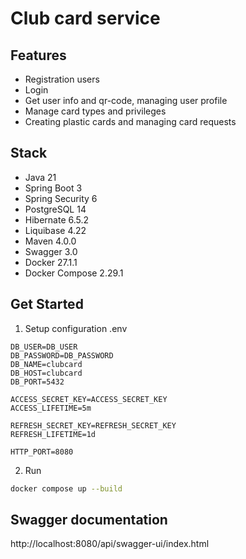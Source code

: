 # Club card service 

## Features

- Registration users
- Login
- Get user info and qr-code, managing user profile
- Manage card types and privileges
- Creating plastic cards and managing card requests

## Stack

- Java 21
- Spring Boot 3
- Spring Security 6
- PostgreSQL 14
- Hibernate 6.5.2 
- Liquibase 4.22
- Maven 4.0.0
- Swagger 3.0
- Docker 27.1.1
- Docker Compose 2.29.1

## Get Started

1. Setup configuration .env

```env
DB_USER=DB_USER
DB_PASSWORD=DB_PASSWORD
DB_NAME=clubcard
DB_HOST=clubcard
DB_PORT=5432

ACCESS_SECRET_KEY=ACCESS_SECRET_KEY
ACCESS_LIFETIME=5m

REFRESH_SECRET_KEY=REFRESH_SECRET_KEY
REFRESH_LIFETIME=1d

HTTP_PORT=8080
```

2. Run

```bash
docker compose up --build 
```

## Swagger documentation

http://localhost:8080/api/swagger-ui/index.html